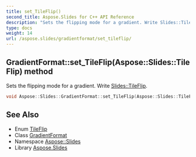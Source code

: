 ```yaml
---
title: set_TileFlip()
second_title: Aspose.Slides for C++ API Reference
description: "Sets the flipping mode for a gradient. Write Slides::TileFlip."
type: docs
weight: 14
url: /aspose.slides/gradientformat/set_tileflip/
---
```

## GradientFormat::set_TileFlip(Aspose::Slides::TileFlip) method


Sets the flipping mode for a gradient. Write [Slides::TileFlip](../../tileflip/).

```cpp
void Aspose::Slides::GradientFormat::set_TileFlip(Aspose::Slides::TileFlip value) override
```

## See Also

* Enum [TileFlip](../../tileflip/)
* Class [GradientFormat](../)
* Namespace [Aspose::Slides](../../)
* Library [Aspose.Slides](../../../)
